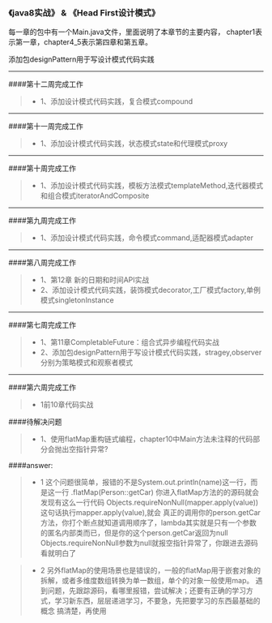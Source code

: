 ### 《java8实战》 & 《Head First设计模式》


每一章的包中有一个Main.java文件，里面说明了本章节的主要内容，
chapter1表示第一章，chapter4_5表示第四章和第五章。
  
添加包designPattern用于写设计模式代码实践

------------
####第十二周完成工作
  >* 1、添加设计模式代码实践，复合模式compound
------------
####第十一周完成工作
  >* 1、添加设计模式代码实践，状态模式state和代理模式proxy  
------------
####第十周完成工作
  >* 1、添加设计模式代码实践，模板方法模式templateMethod,迭代器模式和组合模式iteratorAndComposite  
------------
####第九周完成工作
  >* 1、添加设计模式代码实践，命令模式command,适配器模式adapter   
------------

####第八周完成工作
>* 1、第12章 新的日期和时间API实战
>* 2、添加设计模式代码实践，装饰模式decorator,工厂模式factory,单例模式singletonInstance   
------------
####第七周完成工作
>* 1、第11章CompletableFuture：组合式异步编程代码实战
>* 2、添加包designPattern用于写设计模式代码实践，stragey,observer分别为策略模式和观察者模式
------------
####第六周完成工作
>* 1前10章代码实战

####待解决问题
>* 1、使用flatMap重构链式编程，chapter10中Main方法未注释的代码部分会抛出空指针异常?

####answer:
> * 1 这个问题很简单，报错的不是System.out.println(name)这一行，而是这一行 .flatMap(Person::getCar)
      你进入flatMap方法的的源码就会发现有这么一行代码 Objects.requireNonNull(mapper.apply(value)) 这句话执行mapper.apply(value),就会
      真正的调用你的person.getCar方法，你打个断点就知道调用顺序了，lambda其实就是只有一个参数的匿名内部类而已，但是你的这个person.getCar返回为null
      Objects.requireNonNull参数为null就报空指针异常了，你跟进去源码看就明白了
      
> * 2 另外flatMap的使用场景也是错误的，一般的flatMap用于嵌套对象的拆解，或者多维度数组转换为单一数组，单个的对象一般使用map。
      遇到问题，先跟踪源码，看哪里报错，尝试解决；还要有正确的学习方式，学习新东西，层层递进学习，不要急，先把要学习的东西最基础的概念
      搞清楚，再使用